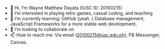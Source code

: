 - 👋 Hi, I’m Wayne Matthew Dayata (IUSC ID: 20100215)
- 👀 I’m interested in playing retro games, casual coding, and teaching
- 🌱 I’m currently learning: GitHub (yeah..)  Database management, JavaScript Frameworks for a more stable web development, 
- 💞️ I’m looking to collaborate on
- 📫 How to reach me: Via email (20100215@usc.edu.ph), FB Messenger, Canvas.

<!---
20100215/20100215 is a ✨ special ✨ repository because its `README.md` (this file) appears on your GitHub profile.
You can click the Preview link to take a look at your changes.
--->
